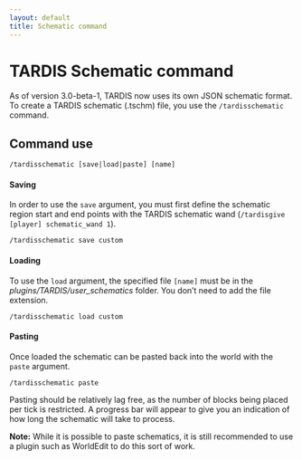 ```yaml
---
layout: default
title: Schematic command
---
```


# TARDIS Schematic command

As of version 3.0-beta-1, TARDIS now uses its own JSON schematic format. To create a TARDIS schematic (.tschm) file, you
use the `/tardisschematic` command.

## Command use

    /tardisschematic [save|load|paste] [name]

#### Saving

In order to use the `save` argument, you must first define the schematic region start and end points with the TARDIS
schematic wand (`/tardisgive [player] schematic_wand 1`).

    /tardisschematic save custom

#### Loading

To use the `load` argument, the specified file `[name]` must be in the _plugins/TARDIS/user\_schematics_ folder. You
don’t need to add the file extension.

    /tardisschematic load custom

#### Pasting

Once loaded the schematic can be pasted back into the world with the `paste` argument.

    /tardisschematic paste

Pasting should be relatively lag free, as the number of blocks being placed per tick is restricted. A progress bar will
appear to give you an indication of how long the schematic will take to process.

**Note:** While it is possible to paste schematics, it is still recommended to use a plugin such as WorldEdit to do this
sort of work.

